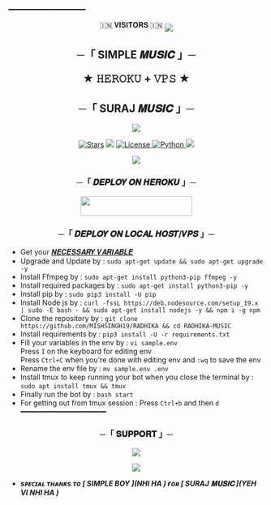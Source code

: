 ━━━━━━━━━━━━━━━━━━
<p align="center">
🇮🇳 𝐕𝐈𝐒𝐈𝐓𝐎𝐑𝐒 🇮🇳

<!--
**THE-RADHIKA/THE-RADHIKA** is a ✨ _special_ ✨ repository because its `README.md` (this file) appears on your GitHub profile.


<p align="center">
    <b>ᴠɪsɪᴛᴏʀs</b><br>
 -->    <img align="middle" src="https://profile-counter.glitch.me/II_SB_ANGLE_II/count.svg" />
</p>




<h2 align="center">
    ─「 SIMPLE 𝑴𝑼𝑺𝑰𝑪 」─

★ 𝙷𝙴𝚁𝙾𝙺𝚄 + 𝚅𝙿𝚂 ★
</h2>
<h2 align="center">
    ─「 SURAJ 𝑴𝑼𝑺𝑰𝑪 」─
</h2>

<p align="center">
  <img src="https://graph.org/file/4ef62e734ca0e294c30b3.jpg">
</p>

<p align="center">
<a href="https://github.com/surajislam/radhika-music-/stargazers"><img src="https://img.shields.io/github/stars/AnonymousX1025/AnonXMusic?color=black&logo=github&logoColor=black&style=for-the-badge" alt="Stars" /></a>
<a href="https://github.com/AnonymousX1025/AnonXMusic/network/members"> <img src="https://img.shields.io/github/forks/AnonymousX1025/AnonXMusic?color=black&logo=github&logoColor=black&style=for-the-badge" /></a>
<a href="https://github.com/AnonymousX1025/AnonXMusic/blob/master/LICENSE"> <img src="https://img.shields.io/badge/License-MIT-blueviolet?style=for-the-badge" alt="License" /> </a>
<a href="https://www.python.org/"> <img src="https://img.shields.io/badge/Written%20in-Python-orange?style=for-the-badge&logo=python" alt="Python" /> </a>
<a href="https://github.com/AnonymousX1025/AnonXMusic/commits/AnonymousX1025"> <img src="https://img.shields.io/github/last-commit/AnonymousX1025/AnonXMusic?color=blue&logo=github&logoColor=green&style=for-the-badge" /></a>
</p>

<p align="center">
  <img src="https://graph.org/file/4ef62e734ca0e294c30b3.jpg">
</p>

<h3 align="center">
    ─「 𝑫𝑬𝑷𝑳𝑶𝒀 𝑶𝑵 𝑯𝑬𝑹𝑶𝑲𝑼 」─
</h3>

<p align="center"><a href="https://dashboard.heroku.com/new?template=https://github.com/surajislam/RADHIKA-MUSIC"> <img src="https://img.shields.io/badge/Deploy%20On%20Heroku-black?style=for-the-badge&logo=heroku" width="220" height="38.45"/></a></p>

<h3 align="center">
    ─「 𝑫𝑬𝑷𝑳𝑶𝒀 𝑶𝑵 𝑳𝑶𝑪𝑨𝑳 𝑯𝑶𝑺𝑻/𝑽𝑷𝑺 」─
</h3>

- Get your [𝑵𝑬𝑪𝑬𝑺𝑺𝑨𝑹𝒀 𝑽𝑨𝑹𝑰𝑨𝑩𝑳𝑬](https://t.me/anokhikeduniya)
- Upgrade and Update by :
`sudo apt-get update && sudo apt-get upgrade -y`
- Install Ffmpeg by :
`sudo apt-get install python3-pip ffmpeg -y`
- Install required packages by :
`sudo apt-get install python3-pip -y`
- Install pip by :
`sudo pip3 install -U pip`
- Install Node js by :
`curl -fssL https://deb.nodesource.com/setup_19.x | sudo -E bash - && sudo apt-get install nodejs -y && npm i -g npm`
- Clone the repository by :
`git clone https://github.com/MISHSINGH19/RADHIKA && cd RADHIKA-MUSIC`
- Install requirements by :
`pip3 install -U -r requirements.txt`
- Fill your variables in the env by :
`vi sample.env`<br>
Press `I` on the keyboard for editing env<br>
Press `Ctrl+C` when you're done with editing env and `:wq` to save the env<br>
- Rename the env file by :
`mv sample.env .env`
- Install tmux to keep running your bot when you close the terminal by :
`sudo apt install tmux && tmux`
- Finally run the bot by :
`bash start`
- For getting out from tmux session : Press `Ctrl+b` and then `d`<br>
━━━━━━━━━━━━━━━━━━━━

<h3 align="center">
    ─「 𝐒𝐔𝐏𝐏𝐎𝐑𝐓 」─
</h3>

<p align="center">
<a href="NHI HA BHAI"><img src="https://img.shields.io/badge/-Support%20Group-blue.svg?style=for-the-badge&logo=Telegram"></a>
</p>

<p align="center">
<a href="https://t.me/D"><img src="https://img.shields.io/badge/-Support%20Channel-blue.svg?style=for-the-badge&logo=Telegram"></a>
</p>

- <b> _sᴩᴇᴄɪᴀʟ ᴛʜᴀɴᴋs ᴛᴏ [ SIMPLE BOY ](NHI HA ) ғᴏʀ [ SURAJ 𝐌𝐔𝐒𝐈𝐂 ](YEH VI NHI HA )_ </b>
